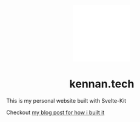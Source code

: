 <div align="center">
<img src="./static/favicon.svg" alt="logo" />

# kennan.tech

</div>

This is my personal website built with Svelte-Kit

Checkout [my blog post for how i built it](https://kennan.tech/blog/e/how-i-made-this-site)

